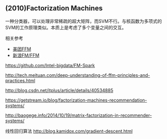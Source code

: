 ## (2010)Factorization Machines

一种分类器，可以处理非常稀疏的超大矩阵，而SVM不行。与核函数为多项式的SVM的工作原理类似。本质上是考虑了多个变量之间的交互。

相关参考

* [美团FFM](http://tech.meituan.com/deep-understanding-of-ffm-principles-and-practices.html)
* [新浪FM/FFM](http://www.52caml.com/head_first_ml/ml-chapter9-factorization-family/#)



https://github.com/Intel-bigdata/FM-Spark

http://tech.meituan.com/deep-understanding-of-ffm-principles-and-practices.html


http://blog.csdn.net/itplus/article/details/40534885

https://getstream.io/blog/factorization-machines-recommendation-systems/

http://baogege.info/2014/10/19/matrix-factorization-in-recommender-systems/

线性回归算法
http://blog.kamidox.com/gradient-descent.html
